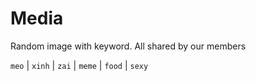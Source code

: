 # Media

Random image with keyword. All shared by our members

`meo` | `xinh` | `zai` | `meme` | `food` | `sexy`
